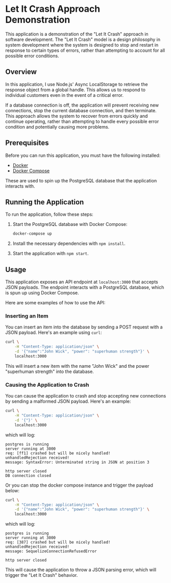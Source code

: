 # Let It Crash Approach Demonstration

This application is a demonstration of the "Let It Crash" approach in software development. The "Let It Crash" model is a design philosophy in system development where the system is designed to stop and restart in response to certain types of errors, rather than attempting to account for all possible error conditions.

## Overview

In this application, I use Node.js' Async LocalStorage to retrieve the response object from a global handle. This allows us to respond to individual customers even in the event of a critical error.

If a database connection is off, the application will prevent receiving new connections, stop the current database connection, and then terminate. This approach allows the system to recover from errors quickly and continue operating, rather than attempting to handle every possible error condition and potentially causing more problems.

## Prerequisites

Before you can run this application, you must have the following installed:

- [Docker](https://www.docker.com/get-started)
- [Docker Compose](https://docs.docker.com/compose/install/)

These are used to spin up the PostgreSQL database that the application interacts with.

## Running the Application

To run the application, follow these steps:

1. Start the PostgreSQL database with Docker Compose:

    ```bash
    docker-compose up
    ```

2. Install the necessary dependencies with `npm install`.

3. Start the application with `npm start`.

## Usage

This application exposes an API endpoint at `localhost:3000` that accepts JSON payloads. The endpoint interacts with a PostgreSQL database, which is spun up using Docker Compose.

Here are some examples of how to use the API:

### Inserting an Item

You can insert an item into the database by sending a POST request with a JSON payload. Here's an example using `curl`:

```bash
curl \
    -H "Content-Type: application/json" \
    -d '{"name":"John Wick", "power": "superhuman strength"}' \
    localhost:3000
```

This will insert a new item with the name "John Wick" and the power "superhuman strength" into the database.

### Causing the Application to Crash

You can cause the application to crash and stop accepting new connections by sending a malformed JSON payload. Here's an example:

```bash
curl \
    -H "Content-Type: application/json" \
    -d '{"}' \
    localhost:3000
```

which will log:
```
postgres is running
server running at 3000
req: [ff1] crashed but will be nicely handled!
unhandledRejection received!
message: SyntaxError: Unterminated string in JSON at position 3

http server closed
DB connection closed
```
Or you can stop the docker compose instance and trigger the payload below:

```bash
curl \
    -H "Content-Type: application/json" \
    -d '{"name":"John Wick", "power": "superhuman strength"}' \
    localhost:3000
```
which will log:
```
postgres is running
server running at 3000
req: [387] crashed but will be nicely handled!
unhandledRejection received!
message: SequelizeConnectionRefusedError

http server closed
```
This will cause the application to throw a JSON parsing error, which will trigger the "Let It Crash" behavior.

